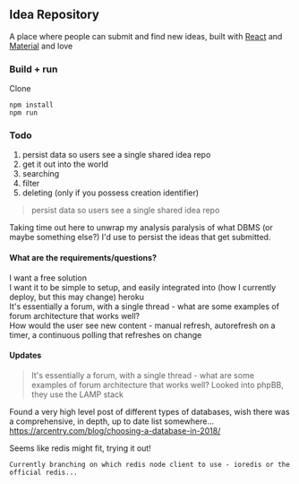 ## Idea Repository

A place where people can submit and find new ideas, built with [React](https://reactjs.org/) and [Material](https://material-ui.com/) and love

### Build + run

Clone

	npm install
	npm run

### Todo

1. persist data so users see a single shared idea repo
2. get it out into the world
5. searching
6. filter
7. deleting (only if you possess creation identifier)

> persist data so users see a single shared idea repo

Taking time out here to unwrap my analysis paralysis of what DBMS (or maybe something else?) I'd use to persist the ideas that get submitted. 

#### What are the requirements/questions?

I want a free solution  
I want it to be simple to setup, and easily integrated into (how I currently deploy, but this may change) heroku   
It's essentially a forum, with a single thread - what are some examples of forum architecture that works well?     
How would the user see new content - manual refresh, autorefresh on a timer, a continuous polling that refreshes on change 


#### Updates

>It's essentially a forum, with a single thread - what are some examples of forum architecture that works well? 
Looked into phpBB, they use the LAMP stack 

Found a very high level post of different types of databases, wish there was a comprehensive, in depth, up to date list somewhere... https://arcentry.com/blog/choosing-a-database-in-2018/ 

Seems like redis might fit, trying it out!

	Currently branching on which redis node client to use - ioredis or the official redis...

